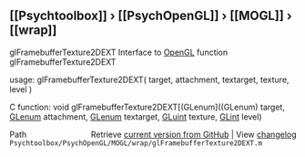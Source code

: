 ## [[Psychtoolbox]] &#8250; [[PsychOpenGL]] &#8250; [[MOGL]] &#8250; [[wrap]]

glFramebufferTexture2DEXT  Interface to [OpenGL](OpenGL) function glFramebufferTexture2DEXT  
  
usage:  glFramebufferTexture2DEXT( target, attachment, textarget, texture, level )  
  
C function:  void glFramebufferTexture2DEXT[(GLenum]((GLenum) target, [GLenum](GLenum) attachment, [GLenum](GLenum) textarget, [GLuint](GLuint) texture, [GLint](GLint) level)  




<div class="code_header" style="text-align:right;">
  <span style="float:left;">Path&nbsp;&nbsp;</span> <span class="counter">Retrieve <a href=
  "https://raw.github.com/Psychtoolbox-3/Psychtoolbox-3/beta/Psychtoolbox/PsychOpenGL/MOGL/wrap/glFramebufferTexture2DEXT.m">current version from GitHub</a> | View <a href=
  "https://github.com/Psychtoolbox-3/Psychtoolbox-3/commits/beta/Psychtoolbox/PsychOpenGL/MOGL/wrap/glFramebufferTexture2DEXT.m">changelog</a></span>
</div>
<div class="code">
  <code>Psychtoolbox/PsychOpenGL/MOGL/wrap/glFramebufferTexture2DEXT.m</code>
</div>

